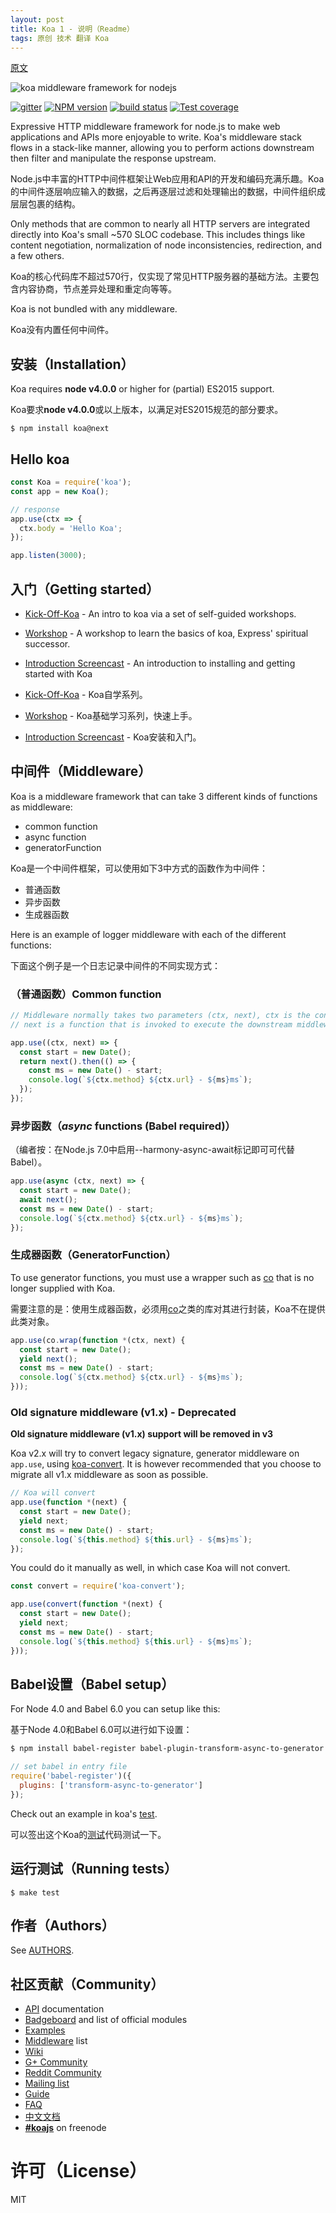 ```yaml
---
layout: post
title: Koa 1 - 说明（Readme）
tags: 原创 技术 翻译 Koa
---
```


[原文](https://github.com/koajs/koa/blob/v2.x/Readme.md)

![koa middleware framework for nodejs](/tech/media/koa.png)

[![gitter][gitter-image]][gitter-url]
[![NPM version][npm-image]][npm-url]
[![build status][travis-image]][travis-url]
[![Test coverage][coveralls-image]][coveralls-url]

Expressive HTTP middleware framework for node.js to make web applications and APIs more enjoyable to write. Koa's middleware stack flows in a stack-like manner, allowing you to perform actions downstream then filter and manipulate the response upstream.

Node.js中丰富的HTTP中间件框架让Web应用和API的开发和编码充满乐趣。Koa的中间件逐层响应输入的数据，之后再逐层过滤和处理输出的数据，中间件组织成层层包裹的结构。

Only methods that are common to nearly all HTTP servers are integrated directly into Koa's small ~570 SLOC codebase. This includes things like content negotiation, normalization of node inconsistencies, redirection, and a few others.

Koa的核心代码库不超过570行，仅实现了常见HTTP服务器的基础方法。主要包含内容协商，节点差异处理和重定向等等。

Koa is not bundled with any middleware.

Koa没有内置任何中间件。

## 安装（Installation）
Koa requires __node v4.0.0__ or higher for (partial) ES2015 support.

Koa要求**node v4.0.0**或以上版本，以满足对ES2015规范的部分要求。

```
$ npm install koa@next
```

## Hello koa

```js
const Koa = require('koa');
const app = new Koa();

// response
app.use(ctx => {
  ctx.body = 'Hello Koa';
});

app.listen(3000);
```

## 入门（Getting started）

 - [Kick-Off-Koa](https://github.com/koajs/kick-off-koa) - An intro to koa via a set of self-guided workshops.
 - [Workshop](https://github.com/koajs/workshop) - A workshop to learn the basics of koa, Express' spiritual successor.
 - [Introduction Screencast](http://knowthen.com/episode-3-koajs-quickstart-guide/) - An introduction to installing and getting started with Koa


 - [Kick-Off-Koa](https://github.com/koajs/kick-off-koa) - Koa自学系列。
 - [Workshop](https://github.com/koajs/workshop) - Koa基础学习系列，快速上手。
 - [Introduction Screencast](http://knowthen.com/episode-3-koajs-quickstart-guide/) - Koa安装和入门。

## 中间件（Middleware）
Koa is a middleware framework that can take 3 different kinds of functions as middleware:

  * common function
  * async function
  * generatorFunction

Koa是一个中间件框架，可以使用如下3中方式的函数作为中间件：

* 普通函数
* 异步函数
* 生成器函数

Here is an example of logger middleware with each of the different functions:

下面这个例子是一个日志记录中间件的不同实现方式：

### （普通函数）Common function

```js
// Middleware normally takes two parameters (ctx, next), ctx is the context for one request,
// next is a function that is invoked to execute the downstream middleware. It returns a Promise with a then function for running code after completion.

app.use((ctx, next) => {
  const start = new Date();
  return next().then(() => {
    const ms = new Date() - start;
    console.log(`${ctx.method} ${ctx.url} - ${ms}ms`);
  });
});
```

### 异步函数（___async___ functions (Babel required)）

（编者按：在Node.js 7.0中启用--harmony-async-await标记即可可代替Babel）。

```js
app.use(async (ctx, next) => {
  const start = new Date();
  await next();
  const ms = new Date() - start;
  console.log(`${ctx.method} ${ctx.url} - ${ms}ms`);
});
```

### 生成器函数（GeneratorFunction）

To use generator functions, you must use a wrapper such as [co](https://github.com/tj/co) that is no longer supplied with Koa.

需要注意的是：使用生成器函数，必须用[co](https://github.com/tj/co)之类的库对其进行封装，Koa不在提供此类对象。

```js
app.use(co.wrap(function *(ctx, next) {
  const start = new Date();
  yield next();
  const ms = new Date() - start;
  console.log(`${ctx.method} ${ctx.url} - ${ms}ms`);
}));
```

### Old signature middleware (v1.x) - Deprecated

**Old signature middleware (v1.x) support will be removed in v3**

Koa v2.x will try to convert legacy signature, generator middleware on `app.use`, using [koa-convert](https://github.com/koajs/convert).
It is however recommended that you choose to migrate all v1.x middleware as soon as possible.

```js
// Koa will convert
app.use(function *(next) {
  const start = new Date();
  yield next;
  const ms = new Date() - start;
  console.log(`${this.method} ${this.url} - ${ms}ms`);
});
```

You could do it manually as well, in which case Koa will not convert.

```js
const convert = require('koa-convert');

app.use(convert(function *(next) {
  const start = new Date();
  yield next;
  const ms = new Date() - start;
  console.log(`${this.method} ${this.url} - ${ms}ms`);
}));
```

## Babel设置（Babel setup）

For Node 4.0 and Babel 6.0 you can setup like this:

基于Node 4.0和Babel 6.0可以进行如下设置：

```bash
$ npm install babel-register babel-plugin-transform-async-to-generator --save
```

```js
// set babel in entry file
require('babel-register')({
  plugins: ['transform-async-to-generator']
});
```

Check out an example in koa's [test](https://github.com/koajs/koa/blob/v2.x/test/babel/index.js).

可以签出这个Koa的[测试](https://github.com/koajs/koa/blob/v2.x/test/babel/index.js)代码测试一下。

## 运行测试（Running tests）

```
$ make test
```

## 作者（Authors）

See [AUTHORS](https://github.com/koajs/koa/blob/v2.x/AUTHORS).

## 社区贡献（Community）

 - [API](docs/api/index.md) documentation
 - [Badgeboard](https://koajs.github.io/badgeboard) and list of official modules
 - [Examples](https://github.com/koajs/examples)
 - [Middleware](https://github.com/koajs/koa/wiki) list
 - [Wiki](https://github.com/koajs/koa/wiki)
 - [G+ Community](https://plus.google.com/communities/101845768320796750641)
 - [Reddit Community](https://www.reddit.com/r/koajs)
 - [Mailing list](https://groups.google.com/forum/#!forum/koajs)
 - [Guide](docs/guide.md)
 - [FAQ](docs/faq.md)
 - [中文文档](https://github.com/guo-yu/koa-guide)
 - __[#koajs]__ on freenode


# 许可（License）

  MIT

[npm-image]: https://img.shields.io/npm/v/koa.svg?style=flat-square
[npm-url]: https://www.npmjs.com/package/koa
[travis-image]: https://img.shields.io/travis/koajs/koa/master.svg?style=flat-square
[travis-url]: https://travis-ci.org/koajs/koa
[coveralls-image]: https://codecov.io/github/koajs/koa/coverage.svg?branch=master
[coveralls-url]: https://codecov.io/github/koajs/koa?branch=master
[gitter-image]: https://badges.gitter.im/Join%20Chat.svg
[gitter-url]: https://gitter.im/koajs/koa?utm_source=badge&utm_medium=badge&utm_campaign=pr-badge&utm_content=badge
[#koajs]: https://webchat.freenode.net/?channels=#koajs
